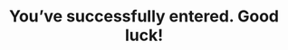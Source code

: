 ---
layout: entered
id: entered
permalink: /entered/
nav: false

title: You’ve successfully entered. Good luck!
meta-title: You’ve successfully entered. Good luck!
intro: Don’t forget to sign up to BromptonBike Hire to start your two-wheel adventures today! Download the app and pick from a range of docking stations, with up to 30 days hire, or <a href="https://bromptonsubscription.com/" target="_blank">monthly subscriptions</a> for those extra long getaways
cta:
  text: Download the app
  link: https://www.bromptonbikehire.com/page/bbh-app
---
